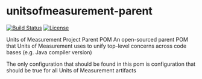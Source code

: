 unitsofmeasurement-parent
=========================
[![Build Status](https://travis-ci.org/unitsofmeasurement/uom-parent.svg?branch=master)](https://travis-ci.org/unitsofmeasurement/uom-parent)
[![License](http://img.shields.io/badge/license-BSD3-blue.svg)](http://opensource.org/licenses/BSD-3-Clause)

Units of Measurement Project Parent POM
An open-sourced parent POM that Units of Measurement uses to unify top-level concerns across code bases (e.g. Java compiler version)

The only configuration that should be found in this pom is configuration that should be true for all Units of Measurement artifacts
